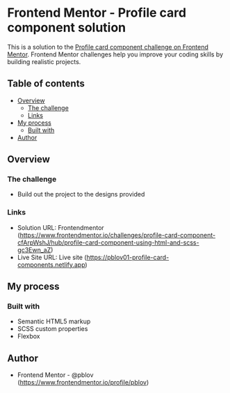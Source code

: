 # Frontend Mentor - Profile card component solution

This is a solution to the [Profile card component challenge on Frontend Mentor](https://www.frontendmentor.io/challenges/profile-card-component-cfArpWshJ). Frontend Mentor challenges help you improve your coding skills by building realistic projects. 

## Table of contents

- [Overview](#overview)
  - [The challenge](#the-challenge)
  - [Links](#links)
- [My process](#my-process)
  - [Built with](#built-with)
- [Author](#author)

## Overview

### The challenge

- Build out the project to the designs provided

### Links

- Solution URL: Frontendmentor (https://www.frontendmentor.io/challenges/profile-card-component-cfArpWshJ/hub/profile-card-component-using-html-and-scss-gc3Ewn_aZ)
- Live Site URL: Live site (https://pblov01-profile-card-components.netlify.app)

## My process

### Built with

- Semantic HTML5 markup
- SCSS custom properties
- Flexbox


## Author

- Frontend Mentor - @pblov (https://www.frontendmentor.io/profile/pblov)
